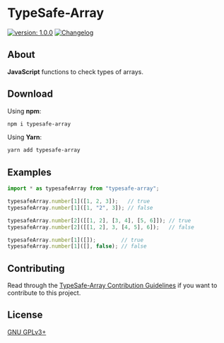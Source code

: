 # TypeSafe-Array #

[version_shield]: https://img.shields.io/badge/version-1.0.0-blue.svg
[latest_release]: https://github.com/mfederczuk/typesafe-array/releases/latest "Latest Release"
[![version: 1.0.0][version_shield]][latest_release]
[![Changelog](https://img.shields.io/badge/-Changelog-blue)](./CHANGELOG.md "Changelog")

## About ##

**JavaScript** functions to check types of arrays.

## Download ##

Using **npm**:

```sh
npm i typesafe-array
```

Using **Yarn**:

```sh
yarn add typesafe-array
```

## Examples ##

```typescript
import * as typesafeArray from "typesafe-array";

typesafeArray.number[1]([1, 2, 3]);   // true
typesafeArray.number[1]([1, "2", 3]); // false

typesafeArray.number[2]([[1, 2], [3, 4], [5, 6]]); // true
typesafeArray.number[2]([[1, 2], 3, [4, 5], 6]);   // false

typesafeArray.number[1]([]);        // true
typesafeArray.number[1]([], false); // false
```

## Contributing ##

Read through the [TypeSafe-Array Contribution Guidelines](./CONTRIBUTING.md)
 if you want to contribute to this project.

## License ##

[GNU GPLv3+](./LICENSE)

